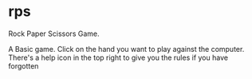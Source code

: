 # rps
Rock Paper Scissors Game.

A Basic game. Click on the hand you want to play against the computer. 
There's a help icon in the top right to give you the rules if you have forgotten


